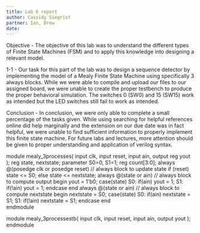 ```yaml
---
title: Lab 6 report
author: Cassidy Siegrist
partner: Ian, Drew
date:
---
```



Objective
	- The objective of this lab was to understand the different types of Finite State Machines (FSM) and to apply this knowledge into designing a relevant model. 
	
1-1
	- Our task for this part of the lab was to design a sequence detector by implementing the model of a Mealy Finite State Machine using specifically 3 always blocks. While we were able to compile and upload our files to our assigned board, we were unable to create the proper testbench to produce the proper behavioral simulation. The switches 0 (SW0) and 15 (SW15) work as intended but the LED switches still fail to work as intended.   
	
	
Conclusion
	- In conclusion, we were only able to complete a small percentage of the tasks given. While using searching for helpful references online did help marginally and the extension on our due date was in fact helpful, we were unable to find sufficient information to properly implement this finite state machine. For future labs and lectures, more attention should be given to proper understanding and application of verilog syntax.   


module mealy_3processes(
    input clk,
    input reset,
    input ain,
    output reg yout
    );
reg state, nextstate;
 parameter S0=0, S1=1;
reg count[3:0];
always @(posedge clk or posedge reset) // always block to update state
if (reset)
 state <= S0;
else
 state <= nextstate;
 always @(state or ain) // always block to compute output
begin
 yout = 1'b0;
 case(state)
 S0: if(ain)
 yout = 1;
 S1: if(!ain)
 yout = 1;
 endcase
end
always @(state or ain) // always block to compute nextstate
begin
 nextstate = S0;
 case(state)
 S0: if(ain)
 nextstate = S1;
 S1: if(!ain)
 nextstate = S1;
 endcase
end  
endmodule


module mealy_3processestb(
    input clk,
    input reset,
    input ain,
    output yout
    );
endmodule


